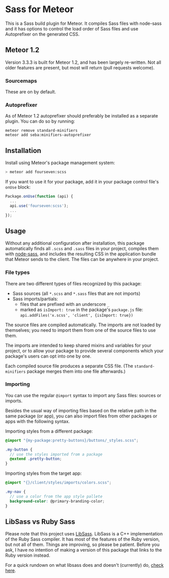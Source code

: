 # Sass for Meteor
This is a Sass build plugin for Meteor. It compiles Sass files with node-sass and it has options to control the load order of Sass files and use Autoprefixer on the generated CSS.

## Meteor 1.2
Version 3.3.3 is built for Meteor 1.2, and has been largely re-written. Not all older features are present, but most will return (pull requests welcome).

### Sourcemaps
These are on by default.

### Autoprefixer
As of Meteor 1.2 autoprefixer should preferably be installed as a separate plugin. You can do so by running:

```
meteor remove standard-minifiers
meteor add seba:minifiers-autoprefixer
```

## Installation

Install using Meteor's package management system:

```bash
> meteor add fourseven:scss
```

If you want to use it for your package, add it in your package control file's
`onUse` block:

```javascript
Package.onUse(function (api) {
  ...
  api.use('fourseven:scss');
  ...
});
```

## Usage
Without any additional configuration after installation, this package automatically finds all `.scss` and `.sass` files in your project, compiles them with [node-sass](https://github.com/sass/node-sass), and includes the resulting CSS in the application bundle that Meteor sends to the client. The files can be anywhere in your project.

### File types

There are two different types of files recognized by this package:

- Sass sources (all `*.scss` and `*.sass` files that are not imports)
- Sass imports/partials:
  * files that are prefixed with an underscore `_`
  * marked as `isImport: true` in the package's `package.js` file:
    `api.addFiles('x.scss', 'client', {isImport: true})`

The source files are compiled automatically. The imports are not loaded by
themselves; you need to import them from one of the source files to use them.

The imports are intended to keep shared mixins and variables for your project,
or to allow your package to provide several components which your package's
users can opt into one by one.

Each compiled source file produces a separate CSS file.  (The
`standard-minifiers` package merges them into one file afterwards.)

### Importing

You can use the regular `@import` syntax to import any Sass files: sources or
imports.

Besides the usual way of importing files based on the relative path in the same
package (or app), you can also import files from other packages or apps with the
following syntax.

Importing styles from a different package:

```scss
@import "{my-package:pretty-buttons}/buttons/_styles.scss";

.my-button {
  // use the styles imported from a package
  @extend .pretty-button;
}
```

Importing styles from the target app:

```scss
@import "{}/client/styles/imports/colors.scss";

.my-nav {
  // use a color from the app style pallete
  background-color: @primary-branding-color;
}
```

## LibSass vs Ruby Sass
Please note that this project uses [LibSass](https://github.com/hcatlin/libsass). LibSass is a C++ implementation of the Ruby Sass compiler. It has most of the features of the Ruby version, but not all of them. Things are improving, so please be patient. Before you ask, I have no intention of making a version of this package that links to the Ruby version instead.

For a quick rundown on what libsass does and doesn't (currently) do, [check here](http://sass-compatibility.github.io/).
